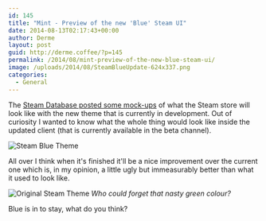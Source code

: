```yaml
---
id: 145
title: "Mint - Preview of the new 'Blue' Steam UI"
date: 2014-08-13T02:17:43+00:00
author: Derme
layout: post
guid: http://derme.coffee/?p=145
permalink: /2014/08/mint-preview-of-the-new-blue-steam-ui/
image: /uploads/2014/08/SteamBlueUpdate-624x337.png
categories:
  - General
---
```

The [Steam Database posted some mock-ups](http://steamdb.info/blog/48/) of what the Steam store will look like with the new theme that is currently in development. Out of curiosity I wanted to know what the whole thing would look like inside the updated client (that is currently available in the beta channel).

![Steam Blue Theme](http://derme.coffee/uploads/2014/08/SteamBlueUpdate.png)

<!--more-->

All over I think when it's finished it'll be a nice improvement over the current one which is, in my opinion, a little ugly but immeasurably better than what it used to look like.

![Original Steam Theme](https://derme.coffee/uploads/2014/08/st_old.png)
*Who could forget that nasty green colour?*

Blue is in to stay, what do you think?
